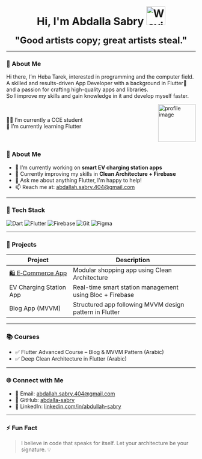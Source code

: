 <h1 align="center">
  Hi, I'm Abdalla Sabry
  <img src="https://camo.githubusercontent.com/d552948e7884c41fde2d32b9221d79f0df2076c7d824aaab954ca93f53d95884/68747470733a2f2f6d656469612e67697068792e636f6d2f6d656469612f6876524a434c467a6361737252346961377a2f67697068792e676966" alt="Waving Hand" width="50" height="50" />
</h1>

<p align="center">
  <strong>
    <span style="font-size: 24px;">
      "Good artists copy; great artists steal."
    </span>
  </strong>
</p>



---

### 🌠 About Me

Hi there, I’m Heba Tarek, interested in programming and the computer field.  
A skilled and results-driven App Developer with a background in Flutter📱 and a passion for crafting high-quality apps and libraries.  
So I improve my skills and gain knowledge in it and develop myself faster.


<div style="display: flex; align-items: center; justify-content: space-between;">

<div>

👨‍💻 I’m currently a CCE student  
🌱 I’m currently learning Flutter

</div>

<img src="https://github.com/mohamedabusrea/mohamedabusrea/blob/master/profile-img.png?raw=true" alt="profile image" width="100" style="margin-left: 20px;" />

</div>





### 💼 About Me

- 🔭 I’m currently working on **smart EV charging station apps**
- 🌱 Currently improving my skills in **Clean Architecture + Firebase**
- 💬 Ask me about anything Flutter, I'm happy to help!
- 📫 Reach me at: abdallah.sabry.404@gmail.com

---

### 🔧 Tech Stack

![Dart](https://img.shields.io/badge/-Dart-0175C2?style=flat&logo=dart&logoColor=white)
![Flutter](https://img.shields.io/badge/-Flutter-02569B?style=flat&logo=flutter&logoColor=white)
![Firebase](https://img.shields.io/badge/-Firebase-FFCA28?style=flat&logo=firebase&logoColor=black)
![Git](https://img.shields.io/badge/-Git-F05032?style=flat&logo=git&logoColor=white)
![Figma](https://img.shields.io/badge/-Figma-F24E1E?style=flat&logo=figma&logoColor=white)

---

### 📱 Projects

| Project | Description |
|--------|-------------|
| [🛍️ E‑Commerce App](https://github.com/abdalla-sabry/e-commerceCleanArticture) | Modular shopping app using Clean Architecture |
| EV Charging Station App | Real-time smart station management using Bloc + Firebase |
| Blog App (MVVM) | Structured app following MVVM design pattern in Flutter |

---

### 📚 Courses

- ✅ Flutter Advanced Course – Blog & MVVM Pattern (Arabic)
- ✅ Deep Clean Architecture in Flutter (Arabic)

---

### 🌐 Connect with Me

- 📧 Email: [abdallah.sabry.404@gmail.com](mailto:abdallah.sabry.404@gmail.com)  
- 🔗 GitHub: [abdalla-sabry](https://github.com/abdalla-sabry)  
- 💼 LinkedIn: [linkedin.com/in/abdullah-sabry](https://www.linkedin.com/in/abdullah-sabry/)

---

### ⚡ Fun Fact

> I believe in code that speaks for itself. Let your architecture be your signature. 💡
